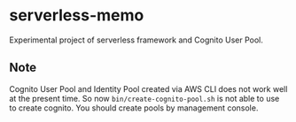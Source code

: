 # serverless-memo

Experimental project of serverless framework and Cognito User Pool.

## Note

Cognito User Pool and Identity Pool created via AWS CLI does not work well at the present time.
So now `bin/create-cognito-pool.sh` is not able to use to create cognito.
You should create pools by management console.

